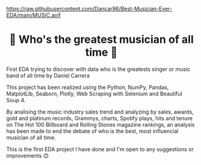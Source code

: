 https://raw.githubusercontent.com/Dancar96/Best-Musician-Ever-EDA/main/MUSIC.avif


# <h1 align="center"> :guitar: Who's the greatest musician of all time :guitar:

First EDA trying to discover with data who is the greatests singer or music band of all time by Daniel Carrera

This project has been realized using the Python, NumPy, Pandas, MatplotLib, Seaborn, Plotly, Web Scraping with Selenium and Beautiful Soup 4.
  
By analising the music industry sales trend and analyzing by sales, awards, gold and platinum records, Grammys, charts, Spotify plays, hits and tenure on The Hot 100 Billboard and Rolling Stones magazine rankings, an analysis has been made to end the debate of who is the best, most influencial musician of all time.

This is the first EDA project I have done and I'm open to any suggestions or improvements :blush:

